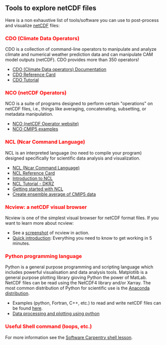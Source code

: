 ## Tools to explore netCDF files


Here is a non exhaustive list of tools/software you can use to post-process and visualize [netCDF](https://www.unidata.ucar.edu/software/netcdf/) files:

### <span style="color:red">CDO (Climate Data Operators)</span>

CDO is a collection of command-line operators to manipulate and analyze climate and numerical weather prediction data and can manipulate CAM model outputs (netCDF). 
CDO provides more than 350 operators!

- [CDO (Climate Data operators) Documentation](https://code.zmaw.de/projects/cdo)
- [CDO Reference Card](https://code.zmaw.de/projects/cdo/embedded/cdo_refcard.pdf)
- [CDO Tutorial](https://code.mpimet.mpg.de/projects/cdo/wiki/Tutorial)

### <span style="color:red">NCO (netCDF Operators)</span>

NCO is a suite of programs designed to perform certain "operations" on netCDF files, i.e., things like averaging, concatenating, subsetting, or metadata manipulation.

- [NCO (netCDF Operator website)](http://nco.sourceforge.net/)
- [NCO CMIP5 examples](http://nco.sourceforge.net/nco.html#CMIP5-Example)

### <span style="color:red">NCL (Ncar Command Language)</span>

NCL is an interpreted language (no need to compile your program) designed specifically for scientific data analysis and visualization. 

- [NCL (Ncar Command Language)](https://www.ncl.ucar.edu/index.shtml)
- [NCL Reference Card](https://www.ncl.ucar.edu/Document/Reference_Cards/NCL_scripting_language_reference_card_A4.pdf)
- [Introduction to NCL](https://annefou.github.io/ncl-novice/)
- [NCL Tutorial - DKRZ](https://www.dkrz.de/mms/pdf/vis/NCL_Tutorial_V1.1.pdf)
- [Getting started with NCL](http://www.ncl.ucar.edu/Document/Manuals/Getting_Started/)
- [Create ensemble average of CMIP5 data](http://www.trondkristiansen.com/?page_id=1257)

### <span style="color:red">Ncview: a netCDF visual browser</span>

Ncview is one of the simplest visual browser for netCDF format files. 
If you want to learn more about ncview:
- See a [screenshot](http://cirrus.ucsd.edu/~pierce/software/ncview/ncview_screenshot.gif) of ncview in action.
- [Quick introduction](http://cirrus.ucsd.edu/~pierce/software/ncview/quick_intro.html): Everything you need to know to get working in 5 minutes.

### <span style="color:red">Python programming language</span>

Python is a general purpose programming and scripting language which includes powerful visualisation and data analysis tools. Matplotlib is a general purpose plotting library gioving Python the power of MatLab. NetCDF files can be read using the NetCDF4 library and/or Xarray. The most common distribution of Python for scientific use is the [Anaconda distribution](https://conda.io/docs/user-guide/install/download.html).

- Examples (python, Fortran, C++, etc.) to read and write netCDF files can be found [here](http://www.unidata.ucar.edu/software/netcdf/examples/programs/). 
- [Data processing and plotting using python](python.md)



### <span style="color:red">Useful Shell command (loops, etc.)</span>

For more information see the [Software Carpentry shell lesson](http://swcarpentry.github.io/shell-novice/).
